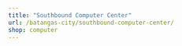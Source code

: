 ```yaml
---
title: "Southbound Computer Center"
url: /batangas-city/southbound-computer-center/
shop: computer
---
```

